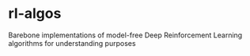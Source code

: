 # rl-algos
Barebone implementations of model-free Deep Reinforcement Learning algorithms for understanding purposes
